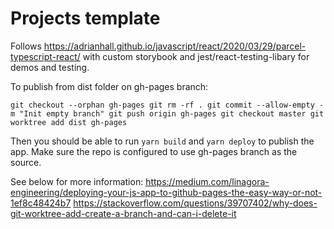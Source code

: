 # Projects template

Follows https://adrianhall.github.io/javascript/react/2020/03/29/parcel-typescript-react/
with custom storybook and jest/react-testing-libary for demos and testing.

To publish from dist folder on gh-pages branch:

`git checkout --orphan gh-pages git rm -rf . git commit --allow-empty -m "Init empty branch" git push origin gh-pages git checkout master git worktree add dist gh-pages`

Then you should be able to run `yarn build` and `yarn deploy` to publish the app.
Make sure the repo is configured to use gh-pages branch as the source.

See below for more information:
https://medium.com/linagora-engineering/deploying-your-js-app-to-github-pages-the-easy-way-or-not-1ef8c48424b7
https://stackoverflow.com/questions/39707402/why-does-git-worktree-add-create-a-branch-and-can-i-delete-it
